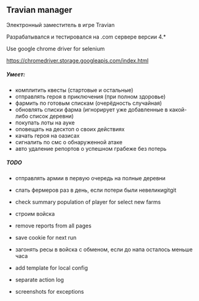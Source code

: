 Travian manager
---

Электронный заместитель в игре Travian

Разрабатывался и тестировался на .com сервере версии 4.*

Use google chrome driver for selenium

https://chromedriver.storage.googleapis.com/index.html


##### Умеет:
- комплитить квесты (стартовые и остальные)
- отправлять героя в приключения (при полном здоровье)
- фармить по готовым спискам (очерёдность случайная)
- обновлять списки фарма (игнорирует уже добавленные в какой-либо список деревни)
- покупать лоты на ауке
- оповещать на десктоп о своих действиях
- качать героя на оазисах
- сигналить по смс о обнаруженной атаке
- авто удаление репортов о успешном грабеже без потерь



##### TODO
- отправлять армии в первую очередь на полные деревни
- cлать фермеров раз в день, если потери были невеликиgitgit
- check summary population of player for select new farms
- строим войска

- remove reports from all pages
- save cookie for next run
- загонять ресы в войска с обменом, если до напа осталось меньше часа

- add template for local config
- separate action log
- screenshots for exceptions
